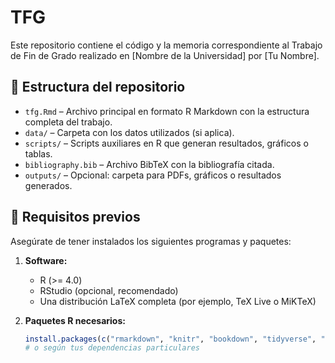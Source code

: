 # TFG


Este repositorio contiene el código y la memoria correspondiente al Trabajo de Fin de Grado realizado en [Nombre de la Universidad] por [Tu Nombre].

## 📁 Estructura del repositorio

- `tfg.Rmd` – Archivo principal en formato R Markdown con la estructura completa del trabajo.
- `data/` – Carpeta con los datos utilizados (si aplica).
- `scripts/` – Scripts auxiliares en R que generan resultados, gráficos o tablas.
- `bibliography.bib` – Archivo BibTeX con la bibliografía citada.
- `outputs/` – Opcional: carpeta para PDFs, gráficos o resultados generados.

## 🚀 Requisitos previos

Asegúrate de tener instalados los siguientes programas y paquetes:

1. **Software:**
   - R (>= 4.0)
   - RStudio (opcional, recomendado)
   - Una distribución LaTeX completa (por ejemplo, TeX Live o MiKTeX)

2. **Paquetes R necesarios:**  
   ```r
   install.packages(c("rmarkdown", "knitr", "bookdown", "tidyverse", "ggplot2", "xtable"))
   # o según tus dependencias particulares
